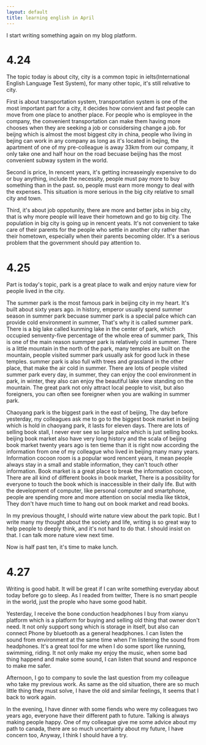 ```yaml
---
layout: default
title: learning english in April
---
```


I start writing something again on my blog platform. 

# 4.24

The topic today is about city, city is a common topic in ielts(International English Language Test System), for many other topic, it's still relvative to city.

First is about transportation system, transportation system is one of the most important part for a city, it decides how convient and fast people can move from one place to another place. For people who is employee in the company, the convenient transportation can make them having more chooses when they are seeking a job or considersing change a job. for beijng which is almost the most biggest city in china, people who living in bejing can work in any company as long as it's located in bejing, the apartment of one of my pre-colleague is away 33km from our company, it only take one and half hour on the road becuase beijing has the most convenient subway system in the world.

Second is price, In rencent years, it's getting increaseingly expensive to do or buy anything, include the necessity, people must pay more to buy something than in the past. so, people must earn more mongy to deal with the expenses. This situation is more serious in the big city relative to small city and town.

Third, it's about job oppotunity, there are more and better jobs in big city, that is why more people will leave their hometown and go to big city. The population in big city is going up in rencent yeats. It's not convenient to take care of their parents for the people who settle in another city rather than their hometown, especially when their parents becoming older. It's a serious problem that the government should pay attention to.

# 4.25 

Part is today's topic, park is a great place to walk and enjoy nature view for people lived in the city.

The summer park is the most famous park in beijing city in my heart. It's built about sixty years ago. in history, emperor usually spend summer season in summer park becuase summer park is a special palce which can provide cold environment in summer, That's why it is called summer park. There is a big lake called kunming lake in the center of park, which occupied senventy-five percentage of the whole erea of summer park, This is one of the main reason summper park is relatively cold in summer. There is a little mountain in the north of the park, many temples are built on the mountain, people visited summer park usually ask for good luck in these temples. summer park is also full with trees and grassland in the other place, that make the air cold in summer. There are lots of people visited summer park every day, in summer, they can enjoy the cool environment in park, in winter, they also can enjoy the beautiful lake view standing on the mountain. The great park not only attract local people to visit, but also foreigners, you can often see foreigner when you are walking in summer park.

Chaoyang park is the biggest park in the east of beijing, The day before yesterday, my colleagues ask me to go to the biggest book market in beijing which is hold in chaoyang park, it lasts for eleven days. There are lots of selling book stall, I never ever see so large palce which is just selling books. beijing book market also have very long history and the scala of beijing book market twenty years ago is ten tieme than it is right now according the information from one of my colleague who lived in beijing many many years. Information cocoon room is a popular word rencent years, it mean people always stay in a small and stable information, they can't touch other information. Book market is a great place to break the information cocoon, There are all kind of different books in book market, There is a possibility for everyone to touch the book which is inaccessible in their daily life. But with the development of computer, like personal computer and smartphone, people are spending more and more attention on social media like tiktok, They don't have much time to hang out on book market and read books. 

In my previous thought, I should wirte nature view about the park topic. But I write many my thought about the society and life, writing is so great way to help people to deeply think, and it's not hard to do that. I should insist on that. I can talk more nature view next time. 

Now is half past ten, it's time to make lunch.

# 4.27

Writing is good habit. It will be great if I can write something everyday about today before go to sleep. As I readed from twitter, There is no smart people in the world, just the prople who have some good habit.

Yesterday, I receive the bone conduction headphones I buy from xianyu platform which is a platform for buying and selling old thing that owner don't need. It not only support song which is storage in itself, but also can connect Phone by bluetooth as a general headphones. I can listen the sound from environment at the same time when I'm listening the sound from headphones. It's a great tool for me when I do some sport like running, swimming, riding. It not only make my enjoy the music, when some bad thing happend and make some sound, I can listen that sound and responce to make me safer.

Afternoon, I go to company to sovle the last question from my colleague who take my previous work. As same as the old situation, there are so much little thing they must solve, I have the old and similar feelings, It seems that I back to work again.

In the evening, I have dinner with some fiends who were my colleagues two years ago, everyone have their different path to future. Talking is always making people happy.
One of my colleague give me some advice about my path to canada, there are so much uncertainty about my future, I have concern too, Anyway, I think I should have a try.
